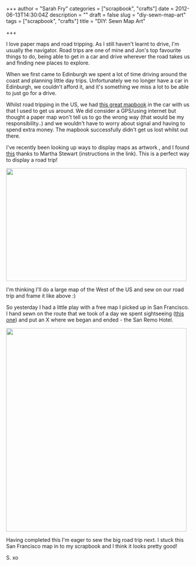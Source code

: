 +++
author = "Sarah Fry"
categories = ["scrapbook", "crafts"]
date = 2012-06-13T14:30:04Z
description = ""
draft = false
slug = "diy-sewn-map-art"
tags = ["scrapbook", "crafts"]
title = "DIY: Sewn Map Art"

+++


I love paper maps and road tripping. As I still haven't learnt to drive, I'm usually the navigator. Road trips are one of mine and Jon's top favourite things to do, being able to get in a car and drive wherever the road takes us and finding new places to explore.

When we first came to Edinburgh we spent a lot of time driving around the coast and planning little day trips. Unfortunately we no longer have a car in Edinburgh, we couldn't afford it, and it's something we miss a lot to be able to just go for a drive.

Whilst road tripping in the US, we had <a href="http://www.amazon.co.uk/Rand-McNally-Road-Atlas-United/dp/0528003364/ref=sr_1_1?ie=UTF8&amp;qid=1339592973&amp;sr=8-1" target="_blank">this great mapbook</a> in the car with us that I used to get us around. We did consider a GPS/using internet but thought a paper map won't tell us to go the wrong way (that would be my responsibility..) and we wouldn't have to worry about signal and having to spend extra money. The mapbook successfully didn't get us lost whilst out there.

I've recently been looking up ways to display maps as artwork , and I found <a href="http://www.marthastewart.com/375160/map-artwork" target="_blank">this</a> thanks to Martha Stewart (instructions in the link). This is a perfect way to display a road trip!

<a href="http://sweetaspi.co.uk/images/2012/06/map-frames.jpg"><img class="aligncenter size-full wp-image-845" title="map-frames" alt="" src="http://sweetaspi.co.uk/images/2012/06/map-frames.jpg" width="490" height="306" /></a>

I'm thinking I'll do a large map of the West of the US and sew on our road trip and frame it like above :)

So yesterday I had a little play with a free map I picked up in San Francisco. I hand sewn on the route that we took of a day we spent sightseeing (<a href="http://sweetaspi.co.uk/day-17-san-fran-sights/" target="_blank">this one</a>) and put an X where we began and ended - the San Remo Hotel.

<a href="http://sweetaspi.co.uk/images/2012/06/sewn-map.jpg"><img class="aligncenter size-full wp-image-846" title="sewn map" alt="" src="http://sweetaspi.co.uk/images/2012/06/sewn-map.jpg" width="490" height="551" /></a>

Having completed this I'm eager to sew the big road trip next. I stuck this San Francisco map in to my scrapbook and I think it looks pretty good!

S. xo

